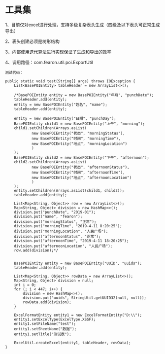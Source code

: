 # 工具集
1、目前仅对excel进行处理，支持多级复杂表头生成（四级及以下表头可正常生成导出）

2、表头创建必须是树形结构

3、内部使用迭代算法进行实现保证了生成和导出的效率

4、调用路径：com.fearon.util.poi.ExportUtil

    测试代码：
    
    public static void test(String[] args) throws IOException {
        List<BasePOIEntity> tableHeader = new ArrayList<>();

        /*BasePOIEntity entity = new BasePOIEntity("年月", "punchDate");
        tableHeader.add(entity);
        entity = new BasePOIEntity("姓名", "name");
        tableHeader.add(entity);

        entity = new BasePOIEntity("日期", "punchDay");
        BasePOIEntity child1 = new BasePOIEntity("上午", "morning");
        child1.setChildren(Arrays.asList(
                new BasePOIEntity("状态", "morningStatus"),
                new BasePOIEntity("时间", "morningTime"),
                new BasePOIEntity("地点", "morningLocation")
                )
        );
        BasePOIEntity child2 = new BasePOIEntity("下午", "afternoon");
        child2.setChildren(Arrays.asList(
                new BasePOIEntity("状态", "afternoonStatus"),
                new BasePOIEntity("时间", "afternoonTime"),
                new BasePOIEntity("地点", "afternoonLocation")
                )
        );
        entity.setChildren(Arrays.asList(child1, child2));
        tableHeader.add(entity);

        List<Map<String, Object>> row = new ArrayList<>();
        Map<String, Object> division = new HashMap<>();
        division.put("punchDate", "2019-01");
        division.put("name", "fearon");
        division.put("morningStatus", "正常");
        division.put("morningTime", "2019-4-11 8:20:25");
        division.put("morningLocation", "人民广场");
        division.put("afternoonStatus", "正常");
        division.put("afternoonTime", "2019-4-11 18:20:25");
        division.put("afternoonLocation", "人民广场");
        row.add(division);*/


        BasePOIEntity entity = new BasePOIEntity("UUID", "uuids");
        tableHeader.add(entity);

        List<Map<String, Object>> rowData = new ArrayList<>();
        Map<String, Object> division = null;
        int i = 0;
        for (; i < 447; i++) {
            division = new HashMap<>();
            division.put("uuids", StringUtil.getUUID32(null, null));
            rowData.add(division);
        }

        ExcelFormatEntity entity1 = new ExcelFormatEntity("D:\\");
        entity1.setExcelType(ExcelType.XSSF);
        entity1.setFileName("test");
        entity1.setSheetName("数据");
        entity1.setTitle("测试表");

        ExcelUtil.createExcel(entity1, tableHeader, rowData);
    }
